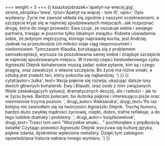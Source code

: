 +++
weight = 3
+++
{{ ksiazka(obrazek='apetyt-na-wiecej.jpg', strona_obrazka='lewa', tytul='Apetyt na więcej - tom III', opis='
Opis wydawcy:
Życie nie zawsze układa się zgodnie z naszymi oczekiwaniami, a szczęście kryje się w najmniej spodziewanych miejscach. Jak rozpoznać drogę, która do niego prowadzi. Ewa czuje, że oszukuje siebie i swojego partnera, trwając w pozornie tylko idealnym związku. Kobieta uświadamia sobie, że jedynym mężczyzną, którego naprawdę kocha, jest Andrzej. Jednak na przeszkodzie ich miłości staje ciąg nieporozumień i niedomówień. Tymczasem Klaudia, borykająca się z problemem samoakceptacji, wyrusza na poszukiwania samej siebie i znajduje szczęście w najmniej spodziewanym miejscu. W trzeciej części bestsellerowego cyklu Agnieszki Olejnik bohaterowie muszą zadać sobie pytanie, kim są i czego pragną, oraz zawalczyć o własne szczęście. Bo życie ma różne smaki, a sztuką jest znaleźć ten, który pokocha się najbardziej.
') }}
{{ cytat(autor='Julka', text='Akcja pięknie się rozwija, ukazując dalsze losy dwóch głównych bohaterek: Ewy i Klaudii, oraz osób z nimi związanych. Wiele zaskakujących sytuacji, dramatycznych decyzji, ale i radości - jak to w życiu bywa. Bardzo polecam, bo Autorka pięknie i interesująco pisze oraz niezmiennie trzyma poziom. ', drugi_autor='Aleksandra', drugi_text='Po raz kolejny nie zawiodłam się na twórczości Agnieszki Olejnik. Trochę humoru, bardzo dużo zwykłej mądrości życiowej, ciepło, dobro, trafne refleksje, a do tego ludzkie dramaty i problemy. ', drugi_autor='książkowelove', drugi_text='Trzeci tom serii "Wszystkie smaki... " pochłonęłam z prędkością światła! Czytając powieści Agnieszki Olejnik wyczuwa się kulturę języka, piękne zdania, dyskretnie wplecione metafory. Dzięki tym zabiegom opowiedziana historia nabiera innego wymiaru. ') }}
